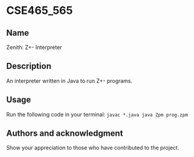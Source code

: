 # CSE465_565

## Name
Zenith: Z+- Interpreter

## Description
An interpreter written in Java to run Z+- programs.

## Usage
Run the following code in your terminal:
`javac *.java
java Zpm prog.zpm`

## Authors and acknowledgment
Show your appreciation to those who have contributed to the project.
